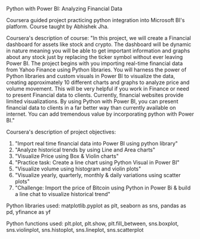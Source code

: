 Python with Power BI: Analyzing Financial Data

Coursera guided project practicing python integration into Microsoft BI's platform. Course taught by Abhishek Jha.

Coursera's description of course:
"In this project, we will create a Financial dashboard for assets like stock and crypto.
The dashboard will be dynamic in nature meaning you will be able to get important information 
and graphs about any stock just by replacing the ticker symbol without ever leaving Power BI. 
The project begins with you importing real-time financial data from Yahoo Finance using Python libraries. 
You will harness the power of Python libraries and custom visuals in Power BI to visualize the data, creating 
approximately 10 different charts and graphs to analyze price and volume movement. 
This will be very helpful if you work in Finance or need to present Financial data to clients. 
Currently, financial websites provide limited visualizations. By using Python with Power BI, 
you can present financial data to clients in a far better way than currently available on internet. 
You can add tremendous value by incorporating python with Power BI."

Coursera's description of project objectives:
1. "Import real time financial data into Power BI using python library"
2. "Analyze historical trends by using Line and Area charts"
3. "Visualize Price using Box & Violin charts"
4. "Practice task: Create a line chart using Python Visual in Power BI"
5. "Visualize volume using histogram and violin plots"
6. "Visualize yearly, quarterly, monthly & daily variations using scatter plots"
7. "Challenge: Import the price of Bitcoin using Python in Power Bi & build a line chat  to visualize historical trend"

Python libraries used:
matplotlib.pyplot as plt, seaborn as sns, pandas as pd, yfinance as yf

Python functions used:
plt.plot, plt.show, plt.fill_between, sns.boxplot, sns.violinplot, sns.histoplot, sns.lineplot, sns.scatterplot
